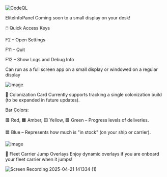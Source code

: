 ![CodeQL](https://github.com/jimmyeao/EliteInfoPanel/actions/workflows/github-code-scanning/codeql/badge.svg)

EliteInfoPanel
Coming soon to a small display on your desk!

🖱️ Quick Access Keys

F2 – Open Settings

F11 – Quit

F12 – Show Logs and Debug Info

Can run as a full screen app on a small display or windowed on a regular display

![image](https://github.com/user-attachments/assets/e587d949-b922-4621-a188-a4fed7e2237d)

🌌 Colonization Card
Currently supports tracking a single colonization build (to be expanded in future updates).

Bar Colors:

🟥 Red, 🟧 Amber, 🟨 Yellow, 🟩 Green – Progress levels of deliveries.

🟦 Blue – Represents how much is "in stock" (on your ship or carrier).

![image](https://github.com/user-attachments/assets/0208ea3f-381c-4654-b5af-104778f00aee)

🚀 Fleet Carrier Jump Overlays
Enjoy dynamic overlays if you are onboard your fleet carrier when it jumps!


![Screen Recording 2025-04-21 141334 (1)](https://github.com/user-attachments/assets/ec8cc69e-3033-405d-828d-ed1d3407dbe9)
